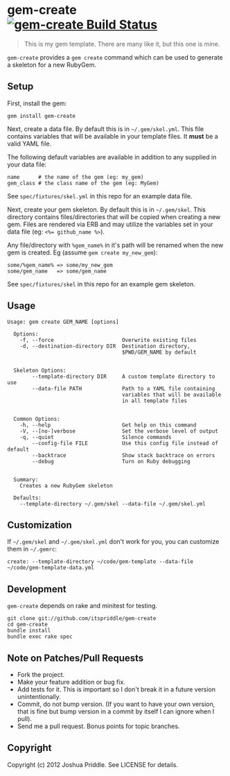 # gem-create [![`gem-create` Build Status][Build Icon]][Build Status]

> This is my gem template. There are many like it, but this one is mine.

`gem-create` provides a `gem create` command which can be used to generate a
skeleton for a new RubyGem.

[Build Icon]: https://secure.travis-ci.org/itspriddle/gem-create.png?branch=master
[Build Status]: http://travis-ci.org/itspriddle/gem-create

## Setup

First, install the gem:

    gem install gem-create

Next, create a data file. By default this is in `~/.gem/skel.yml`. This file
contains variables that will be available in your template files. It **must**
be a valid YAML file.

The following default variables are available in addition to any supplied in
your data file:

    name      # the name of the gem (eg: my_gem)
    gem_class # the class name of the gem (eg: MyGem)

See `spec/fixtures/skel.yml` in this repo for an example data file.

Next, create your gem skeleton. By default this is in `~/.gem/skel`. This
directory contains files/directories that will be copied when creating a new
gem. Files are rendered via ERB and may utilize the variables set in your data
file (eg: `<%= github_name %>`).

Any file/directory with `%gem_name%` in it's path will be renamed when the new
gem is created. Eg (assume `gem create my_new_gem`):

    some/%gem_name% => some/my_new_gem
    some/gem_name   => some/gem_name

See `spec/fixtures/skel` in this repo for an example gem skeleton.

## Usage

    Usage: gem create GEM_NAME [options]

      Options:
        -f, --force                      Overwrite existing files
        -d, --destination-directory DIR  Destination directory,
                                         $PWD/GEM_NAME by default


      Skeleton Options:
            --template-directory DIR     A custom template directory to use
            --data-file PATH             Path to a YAML file containing
                                         variables that will be available
                                         in all template files


      Common Options:
        -h, --help                       Get help on this command
        -V, --[no-]verbose               Set the verbose level of output
        -q, --quiet                      Silence commands
            --config-file FILE           Use this config file instead of default
            --backtrace                  Show stack backtrace on errors
            --debug                      Turn on Ruby debugging


      Summary:
        Creates a new RubyGem skeleton

      Defaults:
        --template-directory ~/.gem/skel --data-file ~/.gem/skel.yml

## Customization

If `~/.gem/skel` and `~/.gem/skel.yml` don't work for you, you can customize
them in `~/.gemrc`:

    create: --template-directory ~/code/gem-template --data-file ~/code/gem-template-data.yml

## Development

`gem-create` depends on rake and minitest for testing.

    git clone git://github.com/itspriddle/gem-create
    cd gem-create
    bundle install
    bundle exec rake spec

## Note on Patches/Pull Requests

* Fork the project.
* Make your feature addition or bug fix.
* Add tests for it. This is important so I don't break it in a future version
  unintentionally.
* Commit, do not bump version. (If you want to have your own version, that is
  fine but bump version in a commit by itself I can ignore when I pull).
* Send me a pull request. Bonus points for topic branches.

## Copyright

Copyright (c) 2012 Joshua Priddle. See LICENSE for details.
